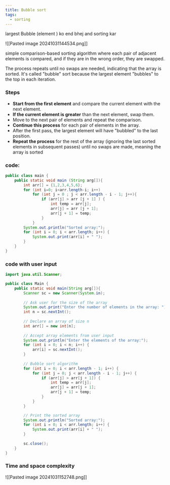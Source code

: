 ```yaml
---
title: Bubble sort
tags:
  - sorting
---
```


largest Bubble (element ) ko end bhej and sorting kar

![[Pasted image 20241031144534.png]]


simple comparison-based sorting algorithm where each pair of adjacent elements is compared, and if they are in the wrong order, they are swapped.

The process repeats until no swaps are needed, indicating that the array is sorted. It's called "bubble" sort because the largest element "bubbles" to the top in each iteration.


### Steps

- **Start from the first element** and compare the current element with the next element.
- **If the current element is greater** than the next element, swap them.
- Move to the next pair of elements and repeat the comparison.
- **Continue this process** for each pair of elements in the array.
- After the first pass, the largest element will have "bubbled" to the last position.
- **Repeat the process** for the rest of the array (ignoring the last sorted elements in subsequent passes) until no swaps are made, meaning the array is sorted


### code:
```java
public class main {    
    public static void main (String arg[]){
        int arr[] = {1,2,3,4,5,6};
        for (int i=0; i<arr.length-i; i++)
            for (int j = 0 ; j < arr.length - i - 1; j++){
                if (arr[j] > arr [j + 1] ) {
                    int temp = arr[j];
                    arr[j] = arr [j + 1];
                    arr[j + 1] = temp;
                }
            }
        System.out.println("Sorted array:");
        for (int i = 0; i < arr.length; i++) {
            System.out.print(arr[i] + " ");
        }
    }
}
```



### code with user input
```java
import java.util.Scanner;

public class Main {    
    public static void main(String arg[]){
        Scanner sc = new Scanner(System.in);
        
        // Ask user for the size of the array
        System.out.print("Enter the number of elements in the array: ");
        int n = sc.nextInt();
        
        // Declare an array of size n
        int arr[] = new int[n];
        
        // Accept array elements from user input
        System.out.println("Enter the elements of the array:");
        for (int i = 0; i < n; i++) {
            arr[i] = sc.nextInt();
        }
        
        // Bubble sort algorithm
        for (int i = 0; i < arr.length - 1; i++) {
            for (int j = 0; j < arr.length - i - 1; j++) {
                if (arr[j] > arr[j + 1]) {
                    int temp = arr[j];
                    arr[j] = arr[j + 1];
                    arr[j + 1] = temp;
                }
            }
        }

        // Print the sorted array
        System.out.println("Sorted array:");
        for (int i = 0; i < arr.length; i++) {
            System.out.print(arr[i] + " ");
        }
        
        sc.close();
    }
}

```

### Time and space complexity 
![[Pasted image 20241031152748.png]]